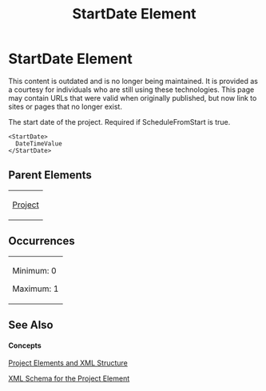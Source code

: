﻿---
title: StartDate Element
TOCTitle: StartDate Element
ms:assetid: 7fff5d88-c4ee-4e4f-8c9c-714990b2c036
ms:mtpsurl: https://msdn.microsoft.com/en-us/library/Bb968562(v=office.12)
ms:contentKeyID: 13188253
ms.date: 05/05/2014
mtps_version: v=office.12
f1_keywords:
- StartDate element
---

# StartDate Element

This content is outdated and is no longer being maintained. It is provided as a courtesy for individuals who are still using these technologies. This page may contain URLs that were valid when originally published, but now link to sites or pages that no longer exist.

The start date of the project. Required if ScheduleFromStart is true.

    <StartDate>
      DateTimeValue
    </StartDate>

## Parent Elements

<table>
<colgroup>
<col style="width: 100%" />
</colgroup>
<tbody>
<tr class="odd">
<td><p><a href="bb968701(v=office.12).md">Project</a></p></td>
</tr>
</tbody>
</table>

## Occurrences

<table>
<colgroup>
<col style="width: 100%" />
</colgroup>
<tbody>
<tr class="odd">
<td><p>Minimum: 0</p>
<p>Maximum: 1</p></td>
</tr>
</tbody>
</table>

## See Also

#### Concepts

[Project Elements and XML Structure](bb968439\(v=office.12\).md)

[XML Schema for the Project Element](bb968695\(v=office.12\).md)

